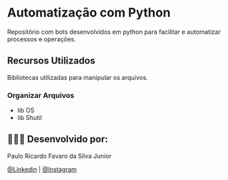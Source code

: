 # Automatização com Python

Repositório com bots desenvolvidos em python para facilitar e automatizar processos e operações.

## Recursos Utilizados

Bibliotecas utilizadas para manipular os arquivos.

### Organizar Arquivos

- lib OS
- lib Shutil

## 👨🏼‍🚀 Desenvolvido por:

Paulo Ricardo Favaro da Silva Junior

[@Linkedin](https://www.linkedin.com/in/paulo-ricardo-favaro-da-silva-junior-79092ab8/) | [@Instagram](https://www.instagram.com/prjr_dexter/)
